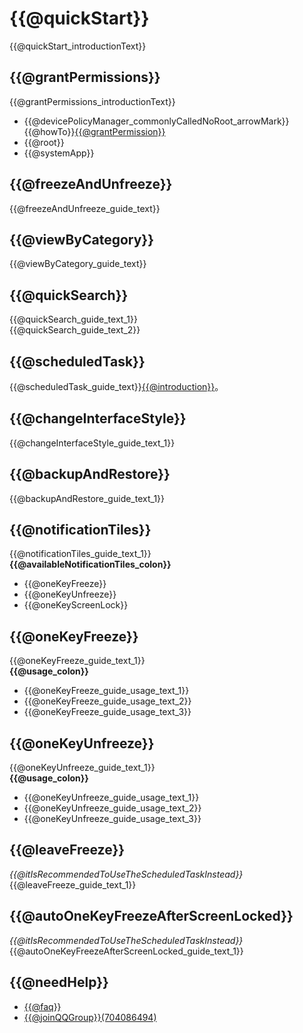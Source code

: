 # {{@quickStart}}
{{@quickStart_introductionText}}

## {{@grantPermissions}}
{{@grantPermissions_introductionText}}
* {{@devicePolicyManager_commonlyCalledNoRoot_arrowMark}}{{@howTo}}[{{@grantPermission}}](./enable-mroot.html)
* {{@root}}
* {{@systemApp}}

## {{@freezeAndUnfreeze}} <Badge text="{{@beExtraCautious}}" type="warning"/>
{{@freezeAndUnfreeze_guide_text}}

## {{@viewByCategory}} <Badge text="1.13+" type="tip"/>
{{@viewByCategory_guide_text}}

## {{@quickSearch}} <Badge text="2.13+" type="tip"/>
{{@quickSearch_guide_text_1}}  
{{@quickSearch_guide_text_2}}

## {{@scheduledTask}} <Badge text="6.0+" type="tip"/>
{{@scheduledTask_guide_text}}[{{@introduction}}](./schedules.html)。

## {{@changeInterfaceStyle}} <Badge text="4.0+" type="tip"/>
{{@changeInterfaceStyle_guide_text_1}}

## {{@backupAndRestore}} <Badge text="8.8+" type="tip"/>
{{@backupAndRestore_guide_text_1}}

## {{@notificationTiles}}
{{@notificationTiles_guide_text_1}}  
__{{@availableNotificationTiles_colon}}__  
* {{@oneKeyFreeze}}
* {{@oneKeyUnfreeze}}
* {{@oneKeyScreenLock}}

## {{@oneKeyFreeze}}
{{@oneKeyFreeze_guide_text_1}}  
**{{@usage_colon}}**  
* {{@oneKeyFreeze_guide_usage_text_1}}
* {{@oneKeyFreeze_guide_usage_text_2}}
* {{@oneKeyFreeze_guide_usage_text_3}}

## {{@oneKeyUnfreeze}}
{{@oneKeyUnfreeze_guide_text_1}}  
__{{@usage_colon}}__  
* {{@oneKeyUnfreeze_guide_usage_text_1}}
* {{@oneKeyUnfreeze_guide_usage_text_2}}
* {{@oneKeyUnfreeze_guide_usage_text_3}}

## {{@leaveFreeze}}
_{{@itIsRecommendedToUseTheScheduledTaskInstead}}_  
{{@leaveFreeze_guide_text_1}}

## {{@autoOneKeyFreezeAfterScreenLocked}}
_{{@itIsRecommendedToUseTheScheduledTaskInstead}}_  
{{@autoOneKeyFreezeAfterScreenLocked_guide_text_1}}

## {{@needHelp}}
* [{{@faq}}](../faq/)
* [{{@joinQQGroup}}(704086494)](https://jq.qq.com/?_wv=1027&k=5RJffet)

